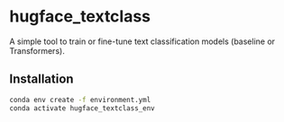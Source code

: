 # hugface_textclass

A simple tool to train or fine-tune text classification models (baseline or Transformers). 

## Installation

```bash
conda env create -f environment.yml
conda activate hugface_textclass_env
